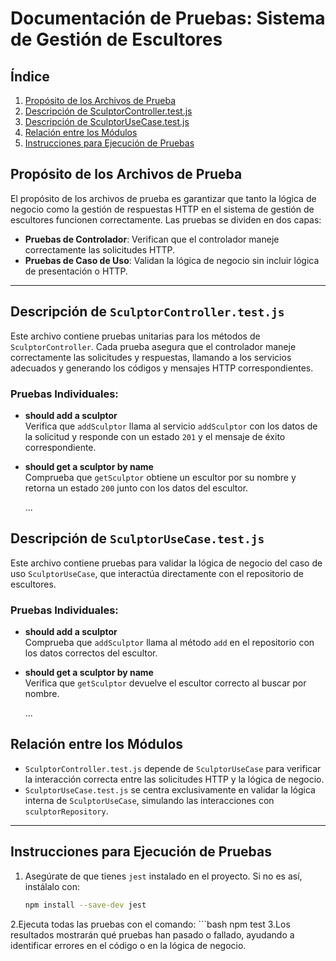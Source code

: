 # Documentación de Pruebas: Sistema de Gestión de Escultores

## Índice
1. [Propósito de los Archivos de Prueba](#propósito-de-los-archivos-de-prueba)
2. [Descripción de SculptorController.test.js](#descripción-de-sculptorcontrollertestjs)
3. [Descripción de SculptorUseCase.test.js](#descripción-de-sculptorusecasetestjs)
4. [Relación entre los Módulos](#relación-entre-los-módulos)
5. [Instrucciones para Ejecución de Pruebas](#instrucciones-para-ejecución-de-pruebas)


## Propósito de los Archivos de Prueba
El propósito de los archivos de prueba es garantizar que tanto la lógica de negocio como la gestión de respuestas HTTP en el sistema de gestión de escultores funcionen correctamente. Las pruebas se dividen en dos capas:

- **Pruebas de Controlador**: Verifican que el controlador maneje correctamente las solicitudes HTTP.
- **Pruebas de Caso de Uso**: Validan la lógica de negocio sin incluir lógica de presentación o HTTP.

---

## Descripción de `SculptorController.test.js`
Este archivo contiene pruebas unitarias para los métodos de `SculptorController`. Cada prueba asegura que el controlador maneje correctamente las solicitudes y respuestas, llamando a los servicios adecuados y generando los códigos y mensajes HTTP correspondientes.

### Pruebas Individuales:
- **should add a sculptor**  
  Verifica que `addSculptor` llama al servicio `addSculptor` con los datos de la solicitud y responde con un estado `201` y el mensaje de éxito correspondiente.

- **should get a sculptor by name**  
  Comprueba que `getSculptor` obtiene un escultor por su nombre y retorna un estado `200` junto con los datos del escultor.

  ...


## Descripción de `SculptorUseCase.test.js`
Este archivo contiene pruebas para validar la lógica de negocio del caso de uso `SculptorUseCase`, que interactúa directamente con el repositorio de escultores.

### Pruebas Individuales:
- **should add a sculptor**  
  Comprueba que `addSculptor` llama al método `add` en el repositorio con los datos correctos del escultor.

- **should get a sculptor by name**  
  Verifica que `getSculptor` devuelve el escultor correcto al buscar por nombre.

  ...


## Relación entre los Módulos
- `SculptorController.test.js` depende de `SculptorUseCase` para verificar la interacción correcta entre las solicitudes HTTP y la lógica de negocio.
- `SculptorUseCase.test.js` se centra exclusivamente en validar la lógica interna de `SculptorUseCase`, simulando las interacciones con `sculptorRepository`.

---

## Instrucciones para Ejecución de Pruebas
1. Asegúrate de que tienes `jest` instalado en el proyecto. Si no es así, instálalo con:

   ```bash
   npm install --save-dev jest
2.Ejecuta todas las pruebas con el comando:
    ```bash
    npm test
3.Los resultados mostrarán qué pruebas han pasado o fallado, ayudando a identificar errores en el código o en la lógica de negocio.
